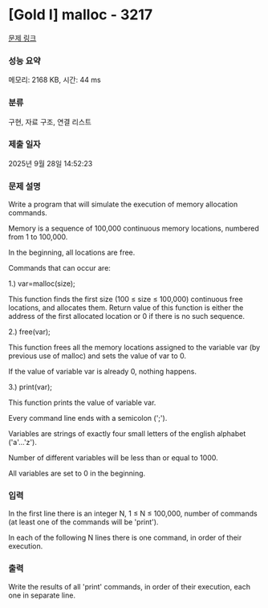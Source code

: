 # [Gold I] malloc - 3217 

[문제 링크](https://www.acmicpc.net/problem/3217) 

### 성능 요약

메모리: 2168 KB, 시간: 44 ms

### 분류

구현, 자료 구조, 연결 리스트

### 제출 일자

2025년 9월 28일 14:52:23

### 문제 설명

<p>Write a program that will simulate the execution of memory allocation commands. </p>

<p>Memory is a sequence of 100,000 continuous memory locations, numbered from 1 to 100,000. </p>

<p>In the beginning, all locations are free. </p>

<p>Commands that can occur are: </p>

<p>1.) var=malloc(size); </p>

<p>This function finds the first size (100 ≤ size ≤ 100,000) continuous free locations, and allocates them. Return value of this function is either the address of the first allocated location or 0 if there is no such sequence. </p>

<p>2.) free(var); </p>

<p>This function frees all the memory locations assigned to the variable var (by previous use of malloc) and sets the value of var to 0. </p>

<p>If the value of variable var is already 0, nothing happens. </p>

<p>3.) print(var); </p>

<p>This function prints the value of variable var. </p>

<p>Every command line ends with a semicolon (';'). </p>

<p>Variables are strings of exactly four small letters of the english alphabet ('a'...'z'). </p>

<p>Number of different variables will be less than or equal to 1000. </p>

<p>All variables are set to 0 in the beginning. </p>

### 입력 

 <p>In the first line there is an integer N, 1 ≤ N ≤ 100,000, number of commands (at least one of the commands will be 'print'). </p>

<p>In each of the following N lines there is one command, in order of their execution. </p>

### 출력 

 <p>Write the results of all 'print' commands, in order of their execution, each one in separate line. </p>

<p> </p>

